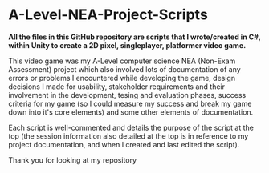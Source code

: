 # A-Level-NEA-Project-Scripts

**All the files in this GitHub repository are scripts that I wrote/created in C#, within Unity to create a 2D pixel, singleplayer, platformer video game.**

This video game was my A-Level computer science NEA (Non-Exam Assessment) project which also involved lots of documentation
of any errors or problems I encountered while developing the game, design decisions I made for usability, stakeholder requirements and their involvement in the 
development, tesing and evaluation phases, success criteria for my game (so I could measure my success and break my game down into it's core elements) and
some other elements of documentation.

Each script is well-commented and details the purpose of the script at the top (the session information also detailed at the top is in reference to my project documentation, and when I created and last edited the script).  

Thank you for looking at my repository
